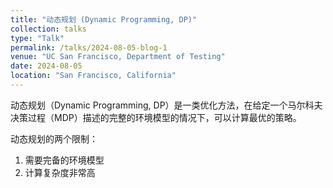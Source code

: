 ```yaml
---
title: "动态规划 (Dynamic Programming, DP)"
collection: talks
type: "Talk"
permalink: /talks/2024-08-05-blog-1
venue: "UC San Francisco, Department of Testing"
date: 2024-08-05
location: "San Francisco, California"
---
```


动态规划（Dynamic Programming, DP）是一类优化方法，在给定一个马尔科夫决策过程（MDP）描述的完整的环境模型的情况下，可以计算最优的策略。

动态规划的两个限制：  
1. 需要完备的环境模型
2. 计算复杂度非常高

